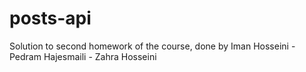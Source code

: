 # posts-api

Solution to second homework of the course, done by Iman Hosseini - Pedram Hajesmaili - Zahra Hosseini
